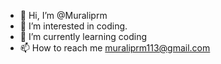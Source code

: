 - 👋 Hi, I’m @Muraliprm
- 👀 I’m interested in coding.
- 🌱 I’m currently learning coding
- 📫 How to reach me muraliprm113@gmail.com 

<!---
Muraliprm/Muraliprm is a ✨ special ✨ repository because its `README.md` (this file) appears on your GitHub profile.
You can click the Preview link to take a look at your changes.
--->
